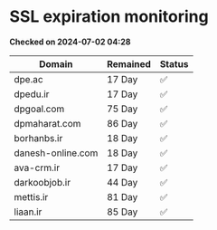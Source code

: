 # SSL expiration monitoring

**Checked on 2024-07-02 04:28**

| Domain | Remained | Status       |
|--------|----------|--------------|
| dpe.ac     | 17 Day   | ✅ |
| dpedu.ir     | 17 Day   | ✅ |
| dpgoal.com     | 75 Day   | ✅ |
| dpmaharat.com     | 86 Day   | ✅ |
| borhanbs.ir     | 18 Day   | ✅ |
| danesh-online.com     | 18 Day   | ✅ |
| ava-crm.ir     | 17 Day   | ✅ |
| darkoobjob.ir     | 44 Day   | ✅ |
| mettis.ir     | 81 Day   | ✅ |
| liaan.ir     | 85 Day   | ✅ |
